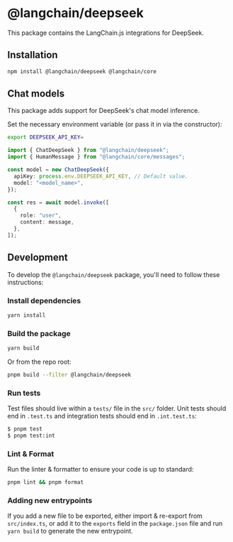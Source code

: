 # @langchain/deepseek

This package contains the LangChain.js integrations for DeepSeek.

## Installation

```bash npm2yarn
npm install @langchain/deepseek @langchain/core
```

## Chat models

This package adds support for DeepSeek's chat model inference.

Set the necessary environment variable (or pass it in via the constructor):

```bash
export DEEPSEEK_API_KEY=
```

```typescript
import { ChatDeepSeek } from "@langchain/deepseek";
import { HumanMessage } from "@langchain/core/messages";

const model = new ChatDeepSeek({
  apiKey: process.env.DEEPSEEK_API_KEY, // Default value.
  model: "<model_name>",
});

const res = await model.invoke([
  {
    role: "user",
    content: message,
  },
]);
```

## Development

To develop the `@langchain/deepseek` package, you'll need to follow these instructions:

### Install dependencies

```bash
yarn install
```

### Build the package

```bash
yarn build
```

Or from the repo root:

```bash
pnpm build --filter @langchain/deepseek
```

### Run tests

Test files should live within a `tests/` file in the `src/` folder. Unit tests should end in `.test.ts` and integration tests should
end in `.int.test.ts`:

```bash
$ pnpm test
$ pnpm test:int
```

### Lint & Format

Run the linter & formatter to ensure your code is up to standard:

```bash
pnpm lint && pnpm format
```

### Adding new entrypoints

If you add a new file to be exported, either import & re-export from `src/index.ts`, or add it to the `exports` field in the `package.json` file and run `yarn build` to generate the new entrypoint.
